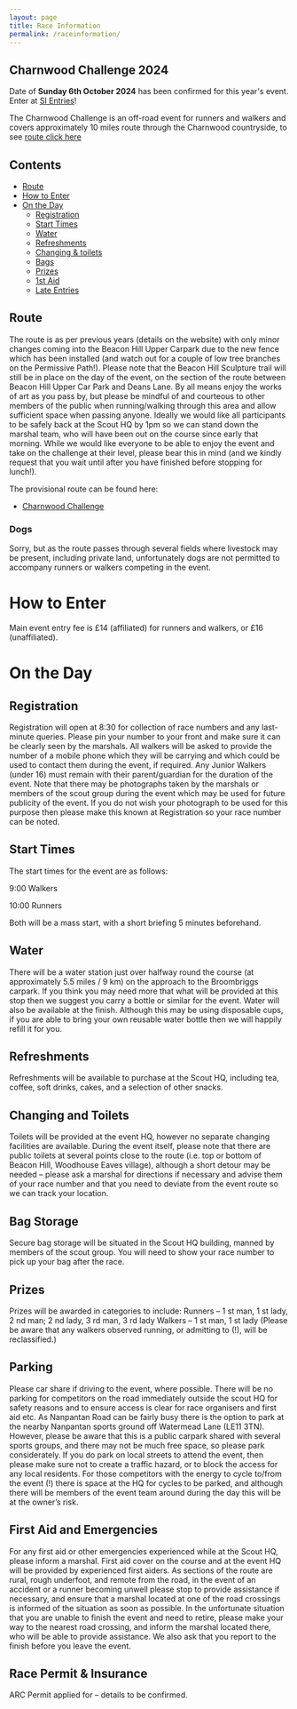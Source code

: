```yaml
---
layout: page
title: Race Information
permalink: /raceinformation/
---
```


## Charnwood Challenge 2024
Date of **Sunday 6th October 2024** has been confirmed for this year's event.
Enter at [SI Entries](https://www.sientries.co.uk/list.php?event_id=13506)!


The Charnwood Challenge is an off-road event for runners and walkers and covers approximately 10 miles route through the Charnwood countryside, to see [route click here](https://charnwoodchallenge.me/raceinformation/#route)


## Contents

* [Route](https://charnwoodchallenge.me/raceinformation/#route)
* [How to Enter](https://charnwoodchallenge.me/raceinformation/#how-to-enter)
* [On the Day](https://charnwoodchallenge.me/raceinformation/#on-the-day)
  * [Registration](https://charnwoodchallenge.me/raceinformation/#registration)
  * [Start Times](https://charnwoodchallenge.me/raceinformation/#start-times)
  * [Water](https://charnwoodchallenge.me/raceinformation/#water) 
  * [Refreshments](https://charnwoodchallenge.me/raceinformation/#refreshments)
  * [Changing & toilets](https://charnwoodchallenge.me/raceinformation/#changing-and-toilets)
  * [Bags](https://charnwoodchallenge.me/raceinformation/#bag-storage)
  * [Prizes](https://charnwoodchallenge.me/raceinformation/#prizes)
  * [1st Aid](https://charnwoodchallenge.me/raceinformation/#first-aid)
  * [Late Entries](https://charnwoodchallenge.me/raceinformation/#late-entries)


## Route

The route is as per previous years (details on the website) with only minor changes coming into the
Beacon Hill Upper Carpark due to the new fence which has been installed (and watch out for a couple of
low tree branches on the Permissive Path!).
Please note that the Beacon Hill Sculpture trail will still be in place on the day of the event, on the
section of the route between Beacon Hill Upper Car Park and Deans Lane. By all means enjoy the works
of art as you pass by, but please be mindful of and courteous to other members of the public when
running/walking through this area and allow sufficient space when passing anyone.
Ideally we would like all participants to be safely back at the Scout HQ by 1pm so we can stand down the
marshal team, who will have been out on the course since early that morning. While we would like
everyone to be able to enjoy the event and take on the challenge at their level, please bear this in mind
(and we kindly request that you wait until after you have finished before stopping for lunch!).

The provisional route can be found here: 

- [Charnwood Challenge](https://charnwoodchallenge.me/Leaflet/charnwoodchallenge/index.html)


### Dogs 

Sorry, but as the route passes through several fields where livestock may be present, including private
land, unfortunately dogs are not permitted to accompany runners or walkers competing in the event.

# How to Enter

Main event entry fee is £14 (affiliated) for runners and walkers, or £16 (unaffiliated).


# On the Day

## Registration 

Registration will open at 8:30 for collection of race numbers and any last-minute queries.
Please pin your number to your front and make sure it can be clearly seen by the marshals.
All walkers will be asked to provide the number of a mobile phone which they will be carrying and which
could be used to contact them during the event, if required.
Any Junior Walkers (under 16) must remain with their parent/guardian for the duration of the event.
Note that there may be photographs taken by the marshals or members of the scout group during the
event which may be used for future publicity of the event. If you do not wish your photograph to be
used for this purpose then please make this known at Registration so your race number can be noted. 

## Start Times 

The start times for the event are as follows: 

 9:00  Walkers 

 10:00 Runners
 
 Both will be a mass start, with a short briefing 5 minutes beforehand.
 
## Water 

There will be a water station just over halfway round the course (at approximately 5.5 miles / 9 km) on
the approach to the Broombriggs carpark. If you think you may need more that what will be provided at
this stop then we suggest you carry a bottle or similar for the event.
Water will also be available at the finish. Although this may be using disposable cups, if you are able to
bring your own reusable water bottle then we will happily refill it for you. 


## Refreshments 

Refreshments will be available to purchase at the Scout HQ, including tea, coffee, soft drinks, cakes, and
a selection of other snacks.


## Changing and Toilets 

Toilets will be provided at the event HQ, however no separate changing facilities are available.
During the event itself, please note that there are public toilets at several points close to the route (i.e.
top or bottom of Beacon Hill, Woodhouse Eaves village), although a short detour may be needed –
please ask a marshal for directions if necessary and advise them of your race number and that you need
to deviate from the event route so we can track your location.


## Bag Storage 

Secure bag storage will be situated in the Scout HQ building, manned by members of the scout group.
You will need to show your race number to pick up your bag after the race.

## Prizes 

Prizes will be awarded in categories to include:
Runners – 1 st man, 1 st lady, 2 nd man; 2 nd lady, 3 rd man, 3 rd lady
Walkers – 1 st man, 1 st lady
(Please be aware that any walkers observed running, or admitting to (!), will be reclassified.)

## Parking 

Please car share if driving to the event, where possible.
There will be no parking for competitors on the road immediately outside the scout HQ for safety
reasons and to ensure access is clear for race organisers and first aid etc. As Nanpantan Road can be
fairly busy there is the option to park at the nearby Nanpantan sports ground off Watermead Lane (LE11
3TN). However, please be aware that this is a public carpark shared with several sports groups, and
there may not be much free space, so please park considerately.
If you do park on local streets to attend the event, then please make sure not to create a traffic hazard,
or to block the access for any local residents.
For those competitors with the energy to cycle to/from the event (!) there is space at the HQ for cycles
to be parked, and although there will be members of the event team around during the day this will be
at the owner’s risk.


## First Aid and Emergencies 

For any first aid or other emergencies experienced while at the Scout HQ, please inform a marshal. First
aid cover on the course and at the event HQ will be provided by experienced first aiders.
As sections of the route are rural, rough underfoot, and remote from the road, in the event of an
accident or a runner becoming unwell please stop to provide assistance if necessary, and ensure that a
marshal located at one of the road crossings is informed of the situation as soon as possible.
In the unfortunate situation that you are unable to finish the event and need to retire, please make your
way to the nearest road crossing, and inform the marshal located there, who will be able to provide
assistance. We also ask that you report to the finish before you leave the event.

## Race Permit & Insurance 

ARC Permit applied for – details to be confirmed. 



